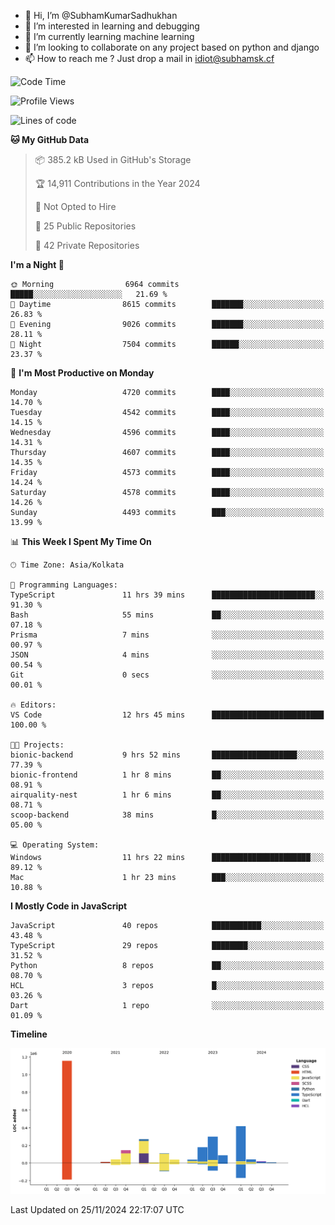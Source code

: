 - 👋 Hi, I’m @SubhamKumarSadhukhan
- 👀 I’m interested in learning and debugging
- 🌱 I’m currently learning machine learning
- 💞️ I’m looking to collaborate on any project based on python and django
- 📫 How to reach me ?
      Just drop a mail in idiot@subhamsk.cf

<!---
SubhamKumarSadhukhan/SubhamKumarSadhukhan is a ✨ special ✨ repository because its `README.md` (this file) appears on your GitHub profile.
You can click the Preview link to take a look at your changes.
--->


<!--START_SECTION:waka-->
![Code Time](http://img.shields.io/badge/Code%20Time-2%2C647%20hrs%2052%20mins-blue)

![Profile Views](http://img.shields.io/badge/Profile%20Views-0-blue)

![Lines of code](https://img.shields.io/badge/From%20Hello%20World%20I%27ve%20Written-2.9%20million%20lines%20of%20code-blue)

**🐱 My GitHub Data** 

> 📦 385.2 kB Used in GitHub's Storage 
 > 
> 🏆 14,911 Contributions in the Year 2024
 > 
> 🚫 Not Opted to Hire
 > 
> 📜 25 Public Repositories 
 > 
> 🔑 42 Private Repositories 
 > 
**I'm a Night 🦉** 

```text
🌞 Morning                6964 commits        █████░░░░░░░░░░░░░░░░░░░░   21.69 % 
🌆 Daytime                8615 commits        ███████░░░░░░░░░░░░░░░░░░   26.83 % 
🌃 Evening                9026 commits        ███████░░░░░░░░░░░░░░░░░░   28.11 % 
🌙 Night                  7504 commits        ██████░░░░░░░░░░░░░░░░░░░   23.37 % 
```
📅 **I'm Most Productive on Monday** 

```text
Monday                   4720 commits        ████░░░░░░░░░░░░░░░░░░░░░   14.70 % 
Tuesday                  4542 commits        ████░░░░░░░░░░░░░░░░░░░░░   14.15 % 
Wednesday                4596 commits        ████░░░░░░░░░░░░░░░░░░░░░   14.31 % 
Thursday                 4607 commits        ████░░░░░░░░░░░░░░░░░░░░░   14.35 % 
Friday                   4573 commits        ████░░░░░░░░░░░░░░░░░░░░░   14.24 % 
Saturday                 4578 commits        ████░░░░░░░░░░░░░░░░░░░░░   14.26 % 
Sunday                   4493 commits        ███░░░░░░░░░░░░░░░░░░░░░░   13.99 % 
```


📊 **This Week I Spent My Time On** 

```text
🕑︎ Time Zone: Asia/Kolkata

💬 Programming Languages: 
TypeScript               11 hrs 39 mins      ███████████████████████░░   91.30 % 
Bash                     55 mins             ██░░░░░░░░░░░░░░░░░░░░░░░   07.18 % 
Prisma                   7 mins              ░░░░░░░░░░░░░░░░░░░░░░░░░   00.97 % 
JSON                     4 mins              ░░░░░░░░░░░░░░░░░░░░░░░░░   00.54 % 
Git                      0 secs              ░░░░░░░░░░░░░░░░░░░░░░░░░   00.01 % 

🔥 Editors: 
VS Code                  12 hrs 45 mins      █████████████████████████   100.00 % 

🐱‍💻 Projects: 
bionic-backend           9 hrs 52 mins       ███████████████████░░░░░░   77.39 % 
bionic-frontend          1 hr 8 mins         ██░░░░░░░░░░░░░░░░░░░░░░░   08.91 % 
airquality-nest          1 hr 6 mins         ██░░░░░░░░░░░░░░░░░░░░░░░   08.71 % 
scoop-backend            38 mins             █░░░░░░░░░░░░░░░░░░░░░░░░   05.00 % 

💻 Operating System: 
Windows                  11 hrs 22 mins      ██████████████████████░░░   89.12 % 
Mac                      1 hr 23 mins        ███░░░░░░░░░░░░░░░░░░░░░░   10.88 % 
```

**I Mostly Code in JavaScript** 

```text
JavaScript               40 repos            ███████████░░░░░░░░░░░░░░   43.48 % 
TypeScript               29 repos            ████████░░░░░░░░░░░░░░░░░   31.52 % 
Python                   8 repos             ██░░░░░░░░░░░░░░░░░░░░░░░   08.70 % 
HCL                      3 repos             █░░░░░░░░░░░░░░░░░░░░░░░░   03.26 % 
Dart                     1 repo              ░░░░░░░░░░░░░░░░░░░░░░░░░   01.09 % 
```



**Timeline**

![Lines of Code chart](https://raw.githubusercontent.com/SubhamKumarSadhukhan/SubhamKumarSadhukhan/main/assets/bar_graph.png)


 Last Updated on 25/11/2024 22:17:07 UTC
<!--END_SECTION:waka-->
